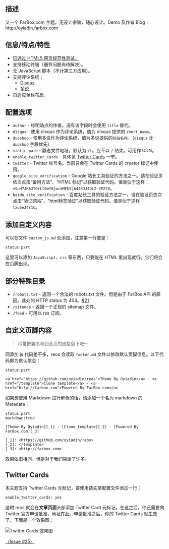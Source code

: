 ## 描述 ##

又一个 FarBox.com 主题，无设计宗旨，随心设计。Demo 及作者 Blog：http://oyiadin.farbox.com

## 信息/特点/特性 ##

* [已通过 HTML5 网页规范性测试。](http://validator.w3.org/check?uri=oyiadin.farbox.com)
* 支持移动终端（细节问题尚待解决）。
* 无 JavaScript 脚本（不计第三方应用）。
* 支持评论系统：
    * [Disqus](http://disqus.com/)
    * [多说](http://duoshuo.com/)
* 自适应单栏布局。

## 配置选项 ##

* `author` - 标明站点的作者。没有该字段时会使用 `title` 替代。
* `disqus` - 使用 disqus 作为评论系统，值为 disqus 提供的 `short_name`。
* `duoshuo` - 使用多说作为评论系统，值为多说提供的`网站名称`。（`disqus` 比 `duoshuo` 字段优先）
* `static_path` - 静态文件地址，默认为 `/t`。应不以 `/` 结束。可用作 CDN。
* `enable_twitter_cards` - 具体见 [Twitter Cards](#twitter-cards) 一节。
* `twitter` - Twitter 帐号名。当前只会在 Twitter Cards 的 creator 标记中使用。
* `google_site_verification` - Google 站长工具验证的方法之一。请在验证页依次点击“备用方法”、“HTML 标记”以获取验证代码。值类似于这样：`vSuH7JKA3TQrLt0wY0jwcmMFb9jA44RJJ4DLZ-3PZt0`。
* `baidu_site_verification` - 百度站长工具的验证方法之一。请在验证页依次点击“验证网站”、“html标签验证”以获取验证代码。值类似于这样：`txu5eJ4r1C`。

## 添加自定义内容 ##

可以在文件 `custom_js.md` 处添加，注意第一行要是：

```text
status:part
```

这里可以添加 `JavaScript`、`css` 等东西，只要能在 HTML 里出现就行。它们将会在页脚出现。

## 部分特殊目录 ##

* `/robots.txt` - 返回一个合法的 robots.txt 文件。但是由于 FarBox API 的原因，此处的 HTTP status 为 404。[#21](https://github.com/oyiadin/reos/issues/21)
* `/sitemap` - 返回一个正规的 sitemap 文件。
* `/feed` - 可用以 rss 订阅。

## 自定义页脚内容 ##

> 尽量把署名和到此页的链接留下吧～

同添加 js 代码差不多，reos 会读取 `footer.md` 文件以修改默认页脚信息。以下代码即为默认信息：

```text
status:part

<a href="https://github.com/oyiadin/reos">Theme By Oyiadin</a> · <a href="/template">Clone template</a> · <a href="http://farbox.com">Powered By FarBox.com</a>
```

如果想使用 Markdown 进行解析的话，请添加一个名为 markdown 的 Metadata：

```text
status:part
markdown:true

[Theme By Oyiadin][_1] · [Clone template][_2] · [Powered By FarBox.com][_3]

[_1]: <https://github.com/oyiadin/reos>
[_2]: </template>
[_3]: <http://farbox.com>
```

效果依旧相同，但是对于我们易读了许多。

## Twitter Cards ##

本主题支持 Twitter Cards 元标记，要使用请先至配置文件添加一行：

```text
enable_twitter_cards: yes
```

这时 reos 就会在**文章页面**头部添加 Twitter Card 元标记。在这之后，你还需要向 Twitter 官方申请批准，地址[在此](https://dev.twitter.com/docs/cards/validation/validator)。申请批准之后，你的 Twitter Cards 就生效了。下面是一个效果图：

![Twitter Cards 效果图](http://oyiadin.u.qiniudn.com/img/twitter-cards-example.png)

[（Issue #25）](https://github.com/oyiadin/reos/issues/25)
